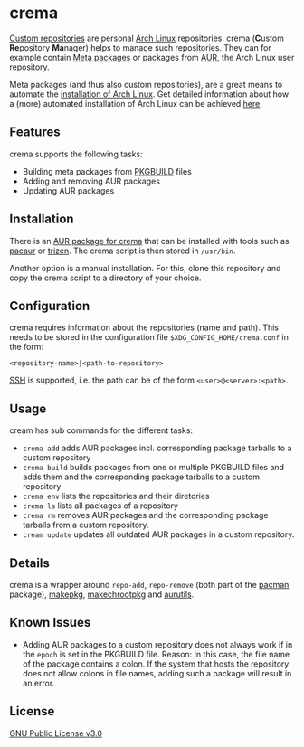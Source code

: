 # crema

[Custom repositories](https://wiki.archlinux.org/index.php/Pacman/Tips_and_tricks#Custom_local_repository) are personal [Arch Linux](https://www.archlinux.org/) repositories. crema (**C**ustom **Re**pository  **Ma**nager) helps to manage such repositories. They can for example contain [Meta packages](docs/meta-packages.md) or packages from [AUR](https://aur.archlinux.org/), the Arch Linux user repository.

Meta packages (and thus also custom repositories), are a great means to automate the [installation of Arch Linux](https://wiki.archlinux.org/index.php/installation_guide). Get detailed information about how a (more) automated installation of Arch Linux can be achieved [here](docs/automation.md).

## Features

crema supports the following tasks:

* Building meta packages from [PKGBUILD](https://wiki.archlinux.org/index.php/PKGBUILD) files
* Adding and removing AUR packages
* Updating AUR packages

## Installation

There is an [AUR package for crema](https://aur.archlinux.org/packages/crema-git/) that can be installed with tools such as [pacaur](https://github.com/E5ten/pacaur) or [trizen](https://github.com/trizen/trizen). The crema script is then stored in `/usr/bin`.

Another option is a manual installation. For this, clone this repository and copy the crema script to a directory of your choice.

## Configuration

crema requires information about the repositories (name and path). This needs to be stored in the configuration file `$XDG_CONFIG_HOME/crema.conf` in the form:

    <repository-name>|<path-to-repository>

[SSH](https://en.wikipedia.org/wiki/Secure_Shell) is supported, i.e. the path can be of the form `<user>@<server>:<path>`. 

## Usage

cream has sub commands for the different tasks:

* `crema add`  adds AUR packages incl. corresponding package tarballs to a custom repository
* `crema build` builds packages from one or multiple PKGBUILD files and adds them and the corresponding package tarballs to a custom repository
* `crema env` lists the repositories and their diretories
* `crema ls` lists all packages of a repository
* `crema rm` removes AUR packages and the corresponding package tarballs from a custom repository.
* `cream update` updates all outdated AUR packages in a custom repository.

## Details

crema is a wrapper around `repo-add`, `repo-remove` (both part of the [pacman](https://wiki.archlinux.org/index.php/Pacman) package), [makepkg](https://wiki.archlinux.org/index.php/Makepkg), [makechrootpkg](https://wiki.archlinux.org/index.php/DeveloperWiki:Building_in_a_clean_chroot) and [aurutils](https://github.com/AladW/aurutils).

## Known Issues

* Adding AUR packages to a custom repository does not always work if in the `epoch` is set in the PKGBUILD file. Reason: In this case, the file name of the package contains a colon. If the system that hosts the repository does not allow colons in file names, adding such a package will result in an error.

## License

[GNU Public License v3.0](https://github.com/mipimipi/crema/blob/master/LICENSE)
